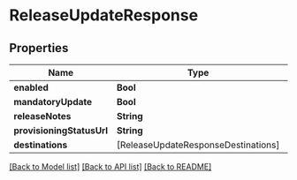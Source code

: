 # ReleaseUpdateResponse

## Properties
Name | Type | Description | Notes
------------ | ------------- | ------------- | -------------
**enabled** | **Bool** |  | [optional] 
**mandatoryUpdate** | **Bool** |  | [optional] 
**releaseNotes** | **String** |  | [optional] 
**provisioningStatusUrl** | **String** |  | [optional] 
**destinations** | [ReleaseUpdateResponseDestinations] |  | [optional] 

[[Back to Model list]](../README.md#documentation-for-models) [[Back to API list]](../README.md#documentation-for-api-endpoints) [[Back to README]](../README.md)


